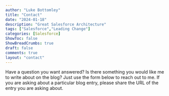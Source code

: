 ```yaml
---
author: "Luke Bottomley"
title: "Contact"
date: "2024-01-18"
description: "Great Salesforce Architecture"
tags: ["Salesforce","Leading Change"]
categories: [Salesforce]
ShowToc: false
ShowBreadCrumbs: true
draft: false
comments: true
layout: "contact"
---
```


Have a question you want answered? Is there something you would like me to write about on the blog? Just use the form below to reach out to me.   If you are asking about a particular blog entry, please share the URL of the entry you are asking about.


